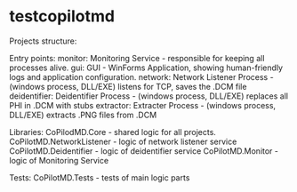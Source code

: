 # testcopilotmd

Projects structure:

Entry points: 
monitor: Monitoring Service - responsible for keeping all processes alive.
gui: GUI - WinForms Application, showing human-friendly logs and application 
configuration. 
network: Network Listener Process - (windows process, DLL/EXE) listens for TCP, saves the 
.DCM file 
deidentifier: Deidentifier Process - (windows process, DLL/EXE) replaces all PHI in .DCM with 
stubs 
extractor: Extracter Process - (windows process, DLL/EXE) extracts .PNG files from .DCM

Libraries:
CoPilodMD.Core - shared logic for all projects.
CoPilotMD.NetworkListener - logic of network listener service
CoPilotMD.Deidentifier - logic of deidentifier service
CoPilotMD.Monitor - logic of Monitoring Service

Tests:
CoPilotMD.Tests - tests of main logic parts
